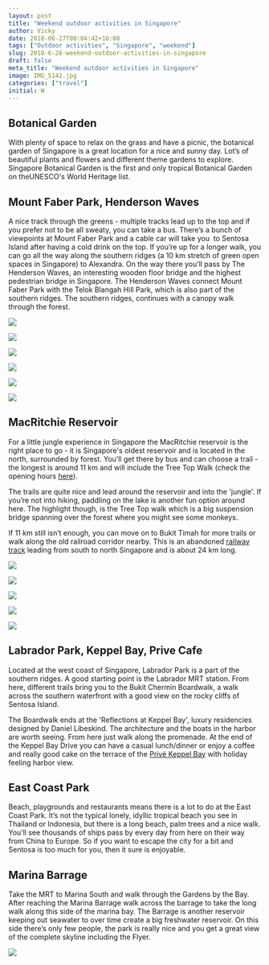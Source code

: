 ```yaml
---
layout: post
title: "Weekend outdoor activities in Singapore"
author: Vicky
date: 2018-06-27T00:04:42+10:00
tags: ["Outdoor activities", "Singapore", "weekend"]
slug: 2018-6-26-weekend-outdoor-activities-in-singapore
draft: false
meta_title: "Weekend outdoor activities in Singapore"
image: IMG_5142.jpg
categories: ["travel"]
initial: W
---
```


## Botanical Garden

With plenty of space to relax on the grass and have a picnic, the botanical garden of Singapore is a great location for a nice and sunny day. Lot’s of beautiful plants and flowers and different theme gardens to explore. Singapore Botanical Garden is the first and only tropical Botanical Garden on theUNESCO's World Heritage list.

## Mount Faber Park, Henderson Waves

A nice track through the greens - multiple tracks lead up to the top and if you prefer not to be all sweaty, you can take a bus. There’s a bunch of viewpoints at Mount Faber Park and a cable car will take you  to Sentosa Island after having a cold drink on the top. If you’re up for a longer walk, you can go all the way along the southern ridges (a 10 km stretch of green open spaces in Singapore) to Alexandra. On the way there you’ll pass by The Henderson Waves, an interesting wooden floor bridge and the highest pedestrian bridge in Singapore. The Henderson Waves connect Mount Faber Park with the Telok Blangah Hill Park, which is also part of the southern ridges. The southern ridges, continues with a canopy walk through the forest.

![](./DSC_9905.jpg)

![](./DSC_9957.jpg)

![](./DSC_9938.jpg)

![](./DSC_9967.jpg)

![](./DSC_9964.jpg)

![](./DSC_9984.jpg)

## MacRitchie Reservoir

For a little jungle experience in Singapore the MacRitchie reservoir is the right place to go - it is Singapore's oldest reservoir and is located in the north, surrounded by forest. You’ll get there by bus and can choose a trail - the longest is around 11 km and will include the Tree Top Walk (check the opening hours [here](https://www.nparks.gov.sg/gardens-parks-and-nature/parks-and-nature-reserves/central-catchment-nature-reserve/treetop-walk)).

The trails are quite nice and lead around the reservoir and into the 'jungle'. If you’re not into hiking, paddling on the lake is another fun option around here. The highlight though, is the Tree Top walk which is a big suspension bridge spanning over the forest where you might see some monkeys.

If 11 km still isn’t enough, you can move on to Bukit Timah for more trails or walk along the old railroad corridor nearby. This is an abandoned [railway track](https://www.nparks.gov.sg/railcorridor) leading from south to north Singapore and is about 24 km long.

![](./DSC_0078.jpg)

![](./DSC_0077.jpg)

![](./DSC_0094.jpg)

![](./DSC_0088.jpg)

![](./DSC_0107.jpg)

## Labrador Park, Keppel Bay, Prive Cafe

Located at the west coast of Singapore, Labrador Park is a part of the southern ridges. A good starting point is the Labrador MRT station. From here, different trails bring you to the Bukit Chermin Boardwalk, a walk across the southern waterfront with a good view on the rocky cliffs of Sentosa Island.

The Boardwalk ends at the 'Reflections at Keppel Bay', luxury residencies designed by Daniel Libeskind. The architecture and the boats in the harbor are worth seeing. From here just walk along the promenade. At the end of the Keppel Bay Drive you can have a casual lunch/dinner or enjoy a coffee and really good cake on the terrace of the [Privé Keppel Bay](http://theprivegroup.com.sg/prive-keppel-bay.html) with holiday feeling harbor view.

## East Coast Park

Beach, playgrounds and restaurants means there is a lot to do at the East Coast Park. It’s not the typical lonely, idyllic tropical beach you see in Thailand or Indonesia, but there is a long beach, palm trees and a nice walk. You’ll see thousands of ships pass by every day from here on their way from China to Europe. So if you want to escape the city for a bit and Sentosa is too much for you, then it sure is enjoyable.

## Marina Barrage

Take the MRT to Marina South and walk through the Gardens by the Bay. After reaching the Marina Barrage walk across the barrage to take the long walk along this side of the marina bay. The Barrage is another reservoir keeping out seawater to over time create a big freshwater reservoir. On this side there’s only few people, the park is really nice and you get a great view of the complete skyline including the Flyer.

![](./IMG_5142.jpg)